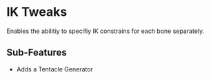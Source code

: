 # IK Tweaks
Enables the abilitiy to specifiy IK constrains for each bone separately.

## Sub-Features
- Adds a Tentacle Generator
